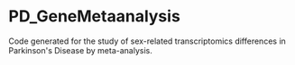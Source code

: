 # PD_GeneMetaanalysis
Code generated for the study of sex-related transcriptomics differences in Parkinson's Disease by meta-analysis.
